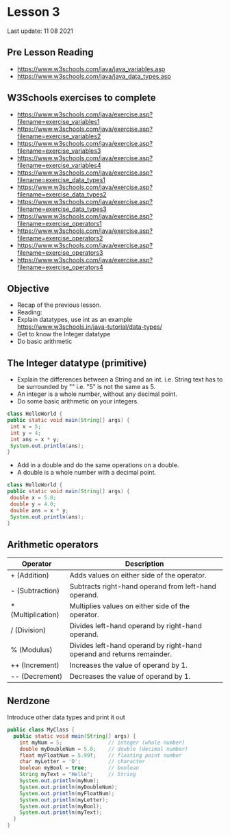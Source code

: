 # Lesson 3

Last update: 11 08 2021

## Pre Lesson Reading
- https://www.w3schools.com/java/java_variables.asp
- https://www.w3schools.com/java/java_data_types.asp

## W3Schools exercises to complete
* https://www.w3schools.com/java/exercise.asp?filename=exercise_variables1
* https://www.w3schools.com/java/exercise.asp?filename=exercise_variables2
* https://www.w3schools.com/java/exercise.asp?filename=exercise_variables3
* https://www.w3schools.com/java/exercise.asp?filename=exercise_variables4
* https://www.w3schools.com/java/exercise.asp?filename=exercise_data_types1
* https://www.w3schools.com/java/exercise.asp?filename=exercise_data_types2
* https://www.w3schools.com/java/exercise.asp?filename=exercise_data_types3
* https://www.w3schools.com/java/exercise.asp?filename=exercise_operators1
* https://www.w3schools.com/java/exercise.asp?filename=exercise_operators2
* https://www.w3schools.com/java/exercise.asp?filename=exercise_operators3
* https://www.w3schools.com/java/exercise.asp?filename=exercise_operators4

## Objective
* Recap of the previous lesson.
* Reading: 
* Explain datatypes, use int as an example https://www.w3schools.in/java-tutorial/data-types/
* Get to know the Integer datatype
* Do basic arithmetic 

## The Integer datatype (primitive)
* Explain the differences between a String and an int. i.e. String text has to be surrounded by "" i.e. "5" is not the same as 5.
* An integer is a whole number, without any decimal point.
* Do some basic arithmetic on your integers. 
```java
class HelloWorld {
public static void main(String[] args) {
 int x = 5; 
 int y = 4;
 int ans = x * y;
 System.out.println(ans);
}
```
* Add in a double and do the same operations on a double.
* A double is a whole number with a decimal point.

```java
class HelloWorld {
public static void main(String[] args) {
 double x = 5.0; 
 double y = 4.0;
 double ans = x * y;
 System.out.println(ans);
}
```
## Arithmetic operators

|Operator |Description |
| ------------- | ------------- |
|+ (Addition) |Adds values on either side of the operator.|
|- (Subtraction) |Subtracts right-hand operand from left-hand operand.|	
|* (Multiplication) |Multiplies values on either side of the operator.|
|/ (Division) |Divides left-hand operand by right-hand operand.|
|% (Modulus) |Divides left-hand operand by right-hand operand and returns remainder.|
|++ (Increment) |Increases the value of operand by 1.|
|-- (Decrement) |Decreases the value of operand by 1.|

## Nerdzone


Introduce other data types and print it out

```java
public class MyClass {
  public static void main(String[] args) {
    int myNum = 5;               // integer (whole number)
    double myDoubleNum = 5.0;    // double (decimal number)
    float myFloatNum = 5.99f;    // floating point number
    char myLetter = 'D';         // character
    boolean myBool = true;       // boolean
    String myText = "Hello";     // String    
    System.out.println(myNum);
    System.out.println(myDoubleNum);
    System.out.println(myFloatNum);
    System.out.println(myLetter);
    System.out.println(myBool);
    System.out.println(myText);
  }
}
```

